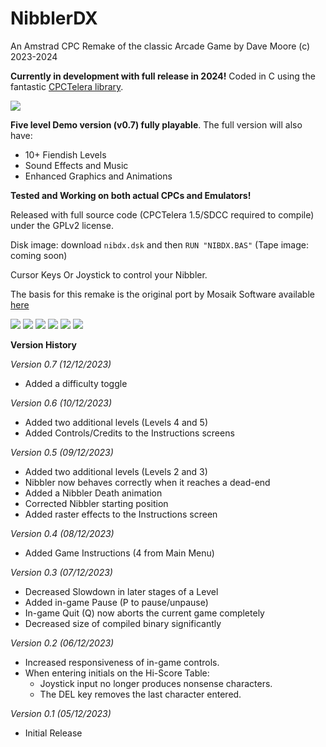 # NibblerDX

An Amstrad CPC Remake of the classic Arcade Game
by Dave Moore (c) 2023-2024

**Currently in development with full release in 2024!**
Coded in C using the fantastic [CPCTelera library](https://lronaldo.github.io/cpctelera/).

![](/promo/loading.png)

**Five level Demo version (v0.7) fully playable**. The full version will also have:

* 10+ Fiendish Levels
* Sound Effects and Music
* Enhanced Graphics and Animations

**Tested and Working on both actual CPCs and Emulators!**

Released with full source code (CPCTelera 1.5/SDCC required to compile) under the GPLv2 license.

Disk image: download `nibdx.dsk` and then `RUN "NIBDX.BAS"`
(Tape image: coming soon)

Cursor Keys Or Joystick to control your Nibbler.

The basis for this remake is the original port by Mosaik Software available [here](https://www.cpc-power.com/index.php?page=detail&num=2476)

![](/promo/demo.png)
![](/promo/title.png)
![](/promo/game.png)
![](/promo/level.png)
![](/promo/instruct.png)
![](/promo/hiscore.png)

**Version History**

*Version 0.7 (12/12/2023)*

* Added a difficulty toggle

*Version 0.6 (10/12/2023)*

* Added two additional levels (Levels 4 and 5)
* Added Controls/Credits to the Instructions screens

*Version 0.5 (09/12/2023)*

* Added two additional levels (Levels 2 and 3)
* Nibbler now behaves correctly when it reaches a dead-end
* Added a Nibbler Death animation
* Corrected Nibbler starting position
* Added raster effects to the Instructions screen

*Version 0.4 (08/12/2023)*

* Added Game Instructions (4 from Main Menu)

*Version 0.3 (07/12/2023)*

* Decreased Slowdown in later stages of a Level
* Added in-game Pause (P to pause/unpause)
* In-game Quit (Q) now aborts the current game completely
* Decreased size of compiled binary significantly

*Version 0.2 (06/12/2023)*

* Increased responsiveness of in-game controls.
* When entering initials on the Hi-Score Table:
  * Joystick input no longer produces nonsense characters.
  * The DEL key removes the last character entered.

*Version 0.1 (05/12/2023)*

* Initial Release
